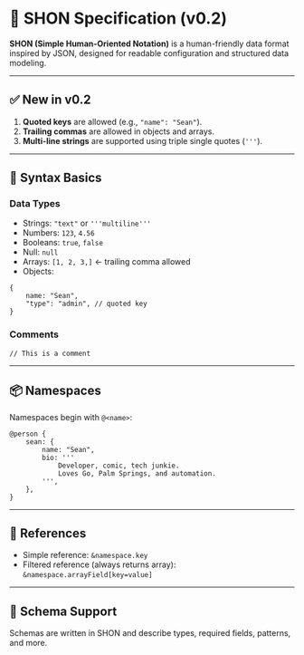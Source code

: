 
# 📝 SHON Specification (v0.2)

**SHON (Simple Human-Oriented Notation)** is a human-friendly data format inspired by JSON, designed for readable configuration and structured data modeling.

---

## ✅ New in v0.2

1. **Quoted keys** are allowed (e.g., `"name": "Sean"`).
2. **Trailing commas** are allowed in objects and arrays.
3. **Multi-line strings** are supported using triple single quotes (`'''`).

---

## 🧱 Syntax Basics

### Data Types

- Strings: `"text"` or `'''multiline'''`
- Numbers: `123`, `4.56`
- Booleans: `true`, `false`
- Null: `null`
- Arrays: `[1, 2, 3,]`  ← trailing comma allowed
- Objects:
```shon
{
    name: "Sean",
    "type": "admin", // quoted key
}
```

### Comments

```shon
// This is a comment
```

---

## 📦 Namespaces

Namespaces begin with `@<name>`:

```shon
@person {
    sean: {
        name: "Sean",
        bio: '''
            Developer, comic, tech junkie.
            Loves Go, Palm Springs, and automation.
        ''',
    },
}
```

---

## 🔗 References

- Simple reference: `&namespace.key`
- Filtered reference (always returns array): `&namespace.arrayField[key=value]`

---

## 📝 Schema Support

Schemas are written in SHON and describe types, required fields, patterns, and more.

